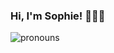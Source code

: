 ### Hi, I'm Sophie! 💖🏳️‍⚧️
![pronouns](https://img.shields.io/endpoint?color=f49898&style=flat-square&url=https%3A%2F%2Fpronoundb.org%2Fshields%2F63ed58a42bbf6a8bf61cd0d9.json)
